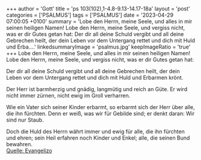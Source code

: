 +++
author = 'Gott'
title = 'ps 103(102),1-4.8-9.13-14.17-18a'
layout = 'post'
categories = ['PSALMUS']
tags = ['PSALMUS']
date = '2023-04-29 07:00:05 +0100'
summary = 'Lobe den Herrn, meine Seele, und alles in mir seinen heiligen Namen! Lobe den Herrn, meine Seele, und vergiss nicht, was er dir Gutes getan hat:  Der dir all deine Schuld vergibt und all deine Gebrechen heilt, der dein Leben vor dem Untergang rettet und dich mit Huld und Erba....'
linkedsummaryImage = 'psalmus.jpg'
keepImageRatio = 'true'
+++
Lobe den Herrn, meine Seele,
und alles in mir seinen heiligen Namen!
Lobe den Herrn, meine Seele,
und vergiss nicht, was er dir Gutes getan hat:

Der dir all deine Schuld vergibt
und all deine Gebrechen heilt,
der dein Leben vor dem Untergang rettet
und dich mit Huld und Erbarmen krönt.<!--more-->

Der Herr ist barmherzig und gnädig,
langmütig und reich an Güte.
Er wird nicht immer zürnen,
nicht ewig im Groll verharren.

Wie ein Vater sich seiner Kinder erbarmt,
so erbarmt sich der Herr über alle, die ihn fürchten.
Denn er weiß, was wir für Gebilde sind;
er denkt daran: Wir sind nur Staub.

Doch die Huld des Herrn währt immer und ewig
für alle, die ihn fürchten und ehren;
sein Heil erfahren noch Kinder und Enkel;
alle, die seinen Bund bewahren.<br> [Quelle: Evangelizo](https://evangeliumtagfuertag.org/DE/gospel)